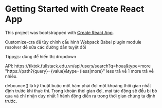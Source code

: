 # Getting Started with Create React App

This project was bootstrapped with [Create React App](https://github.com/facebook/create-react-app).

Customize-cra để tùy chỉnh cấu hình Webpack
Babel plugin module resolver để sửa các đường dẫn tuyệt đối

Tippyjs: dùng để hiển thị dropdown

API: https://tiktok.fullstack.edu.vn/api/users/search?q=hoaa&type=more
"https://path?{query}={value}&type={less|more}" less trả về 1 more trả về nhiều.

debounce() là kỹ thuật buộc một hàm phải đợi một khoảng thời gian nhất định trước khi thực thi. Trong khoản thời gian đợi, mọi tác động sẽ đều bị bỏ qua và chỉ nhận duy nhất 1 hành động diễn ra trong thời gian chúng ta định trước.
